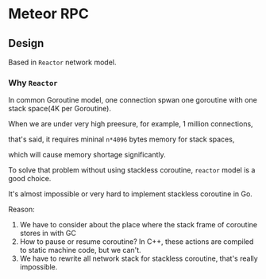 # Meteor RPC

## Design

Based in `Reactor` network model.

### Why  `Reactor`
In common Goroutine model, one connection spwan one goroutine with one stack space(4K per Goroutine).

When we are under very high preesure, for example, 1 million connections, 

that's said, it requires mininal `n*4096` bytes memory for stack spaces, 

which will cause memory shortage significantly.

To solve that problem without using stackless coroutine, `reactor` model is a good choice.

It's almost impossible or very hard to implement stackless coroutine in Go.

Reason:
1. We have to consider about the place where the stack frame of coroutine stores in with GC
2. How to pause or resume coroutine? In C++, these actions are compiled to static machine code, but we can't.
3. We have to rewrite all network stack for stackless coroutine, that's really impossible.


